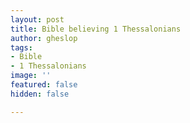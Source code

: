 ```yaml
---
layout: post
title: Bible believing 1 Thessalonians
author: gheslop
tags:
- Bible
- 1 Thessalonians
image: ''
featured: false
hidden: false

---
```

